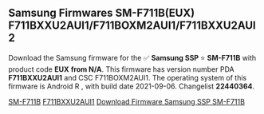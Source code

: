 <h2>Samsung Firmwares SM-F711B(EUX) F711BXXU2AUI1/F711BOXM2AUI1/F711BXXU2AUI2</h2>
Download the Samsung firmware for the ✅ <strong>Samsung SSP </strong> ⭐ <strong>SM-F711B</strong> with product code <strong>EUX</strong> <strong> from N/A</strong>. This firmware has version number PDA <strong>F711BXXU2AUI1</strong> and CSC F711BOXM2AUI1. The operating system of this firmware is Android R , with build date 2021-09-06. Changelist <strong>22440364</strong>.


[SM-F711B](https://samfirm.shop/samsung/model/SM-F711B)
[F711BXXU2AUI1](https://samfirm.shop/samsung/pda/F711BXXU2AUI1)
[Download Firmware Samsung SSP SM-F711B](https://samfirm.shop/samsung/firmware/452472)
